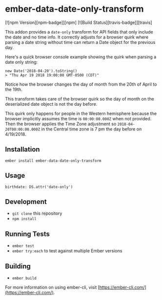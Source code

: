 # ember-data-date-only-transform
[![npm Version][npm-badge]][npm]
[![Build Status][travis-badge]][travis]

This addon provides a `date-only` transform for API fields that only include the date and no time info. It correctly adjusts for a browser quirk where parsing a date string without time can return a Date object for the previous day.

Here's a quick browser console example showing the quirk when parsing a date only string:
```
new Date('2018-04-20').toString()
> "Thu Apr 19 2018 19:00:00 GMT-0500 (CDT)"
```
Notice how the browser changes the day of month from the 20th of April to the 19th.

This transform takes care of the browser quirk so the day of month on the deserialized date object is not the day before.

This quirk only happens for people in the Western hemisphere because the browser implicitly assumes the time is `00:00:00.000Z` when not provided. Then the browser applies the Time Zone adjustment so `2018-04-20T00:00:00.000Z` in the Central time zone is 7 pm the day before on 4/19/2018.

## Installation

```
ember install ember-data-date-only-transform
```

## Usage

```
birthdate: DS.attr('date-only')
```

## Development

* `git clone` this repository
* `npm install`

## Running Tests

* `ember test`
* `ember try:each` to test against multiple Ember versions

## Building

* `ember build`

For more information on using ember-cli, visit [https://ember-cli.com/](https://ember-cli.com/).
